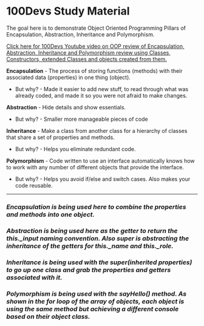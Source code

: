 
# 100Devs Study Material
The goal here is to demonstrate Object Oriented Programming Pillars of Encapsulation, Abstraction, Inheritance and Polymorphism.

<a target="_blank" href="https://www.youtube.com/watch?v=yEhs4XtuAgA&ab_channel=LeonNoel" >Click here for 100Devs Youtube video on OOP review of Encapsulation, Abstraction, Inheritance and Polymorphism review using Classes, Constructors, extended Classes and objects created from them.</a>


**Encapsulation** - The process of storing functions (methods) with their associated data (properties) in one thing (object).


 - But why? - Made it easier to add new stuff, to read through what was already coded, and made it so you were not afraid to make changes.


**Abstraction** - Hide details and show essentials.


 - But why? - Smaller more manageable pieces of code


**Inheritance** - Make a class from another class for a hierarchy of classes that share a set of properties and methods.


 - But why? - Helps you eliminate redundant code.


**Polymorphism** - Code written to use an interface automatically knows how to work with any number of different objects that provide the interface.


 - But why? - Helps you avoid if/else and switch cases. Also makes your code reusable.

---
### *Encapsulation is being used here to combine the properties and methods into one object.*

### *Abstraction is being used here as the getter to return the this._input naming convention. Also super is abstracting the inheritance of the getters for this._name and this._role.*


### *Inheritance is being used with the super(inherited properties) to go up one class and grab the properties and getters associated with it.*


### *Polymorphism is being used with the sayHello() method. As shown in the for loop of the array of objects, each object is using the same method but achieving a different console based on their object class.*